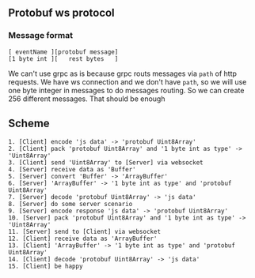 ## Protobuf ws protocol

### Message format

```
[ eventName ][protobuf message]
[1 byte int ][   rest bytes   ]
```

We can't use grpc as is because grpc routs messages via `path` of http requests. We have ws connection and we don't have `path`, so we will use one byte integer in messages to do messages routing. So we can create 256 different messages. That should be enough

## Scheme

```
1. [Client] encode 'js data' -> 'protobuf Uint8Array'
2. [Client] pack 'protobuf Uint8Array' and '1 byte int as type' -> 'Uint8Array'
3. [Client] send 'Uint8Array' to [Server] via websocket
4. [Server] receive data as 'Buffer'
5. [Server] convert 'Buffer' -> 'ArrayBuffer'
6. [Server] 'ArrayBuffer' -> '1 byte int as type' and 'protobuf Uint8Array'
7. [Server] decode 'protobuf Uint8Array' -> 'js data'
8. [Server] do some server scenario
9. [Server] encode response 'js data' -> 'protobuf Uint8Array'
10. [Server] pack 'protobuf Uint8Array' and '1 byte int as type' -> 'Uint8Array'
11. [Server] send to [Client] via websocket
12. [Client] receive data as 'ArrayBuffer'
13. [Client] 'ArrayBuffer' -> '1 byte int as type' and 'protobuf Uint8Array'
14. [Client] decode 'protobuf Uint8Array' -> 'js data'
15. [Client] be happy
```
